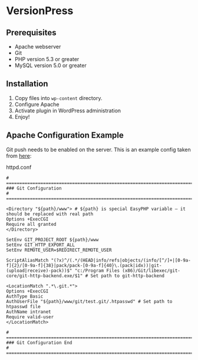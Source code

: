 # VersionPress #

## Prerequisites ##

* Apache webserver
* Git
* PHP version 5.3 or greater
* MySQL version 5.0 or greater


## Installation ##

1. Copy files into `wp-content` directory.
2. Configure Apache
3. Activate plugin in WordPress administration
4. Enjoy!


## Apache Configuration Example ##

Git push needs to be enabled on the server. This is an example config taken from [here](http://stackoverflow.com/questions/3817478/setting-up-git-server-on-windows-with-git-http-backend-exe#3982493):

httpd.conf
```
# ============================================================================
### Git Configuration
# ============================================================================

<Directory "${path}/www"> # ${path} is special EasyPHP variable – it should be replaced with real path
Options +ExecCGI
Require all granted
</Directory>

SetEnv GIT_PROJECT_ROOT ${path}/www
SetEnv GIT_HTTP_EXPORT_ALL
SetEnv REMOTE_USER=$REDIRECT_REMOTE_USER

ScriptAliasMatch "(?x)^/(.*/(HEAD|info/refs|objects/(info/[^/]+|[0-9a-f]{2}/[0-9a-f]{38}|pack/pack-[0-9a-f]{40}\.(pack|idx))|git-(upload|receive)-pack))$" "c:/Program Files (x86)/Git/libexec/git-core/git-http-backend.exe/$1" # Set path to git-http-backend

<LocationMatch ".*\.git.*">
Options +ExecCGI
AuthType Basic
AuthUserFile "${path}/www/git/test.git/.htpasswd" # Set path to htpasswd file
AuthName intranet
Require valid-user
</LocationMatch>

# ============================================================================
### Git Configuration End
# ============================================================================
```